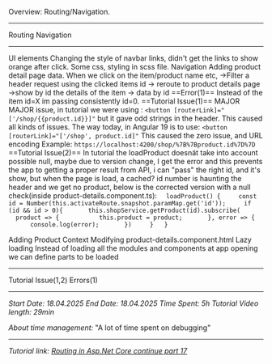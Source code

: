 Overview: Routing/Navigation.

---

Routing
Navigation

---

UI elements
	Changing the style of navbar links, didn't get the links to show orange after click.  Some css, styling in scss file.
Navigation
	Adding product detail page data.
	When we click on the item/product name etc,
		->Filter a header request using the clicked items id
			-> reroute to product details page
				->show by id the details of the item
					-> data by id
	==Error(1)==
		Instead of the item id=X im passing consistently id=0.
	==Tutorial Issue(1)==
		MAJOR MAJOR issue, in tutorial we were using :
			```
			<button [routerLink]="['/shop/{{product.id}}]"
			```
			but it gave odd strings in the header. This caused all kinds of issues.
			The way today, in Angular 19 is to use:
			```
			<button [routerLink]="['/shop', product.id]"
			```
			This caused the zero issue, and URL encoding
			Example:
				```
				https://localhost:4200/shop/%7B%7Bproduct.id%7D%7D
				```
	==Tutorial Issue(2)==
		In tutorial the loadProduct doesnät take into account possible null, maybe due to version change, I get the error and this prevents the app to getting a proper result from API, i can "pass" the right id, and it's show, but when the page is load, a cached? id number is haunting the header and we get no product, below is the corrected version with a null check(inside product-details.component.ts):
			```
			  loadProduct() {
			    const id = Number(this.activateRoute.snapshot.paramMap.get('id'));
			    if (id && id > 0){
			      this.shopService.getProduct(id).subscribe(
			        product => {
			          this.product = product;
			      }, error => {
			        console.log(error);
			      })
			    }
			  }
			```

Adding Product Context
	Modifying product-details.component.html
Lazy loading
	Instead of loading all the modules and components at app opening we can define parts to be loaded

---

Tutorial Issue(1,2)
Errors(1)

---
*Start Date: 18.04.2025*
*End Date: 18.04.2025*
*Time Spent: 5h*
*Tutorial Video length: 29min*

*About time management:* 
"A lot of time spent on debugging"

---
*Tutorial link:*
*[Routing in Asp.Net Core continue part 17](https://www.youtube.com/watch?v=dIPsUvbs684&list=PLaR3RrvBxlc3c8NAtlAXRwx43ZdH8eBrQ&index=18)*

